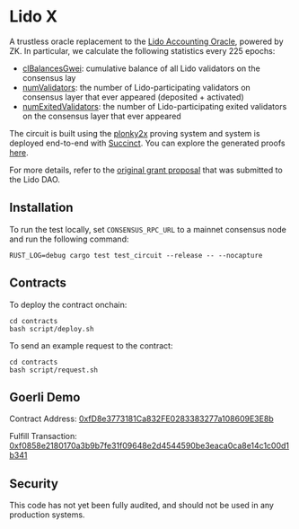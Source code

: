 # Lido X

A trustless oracle replacement to the [Lido Accounting Oracle](https://docs.lido.fi/contracts/accounting-oracle/), powered by ZK. In particular, we calculate the following statistics every 225 epochs:
- [clBalancesGwei](https://github.com/lidofinance/lido-dao/blob/cadffa46a2b8ed6cfa1127fca2468bae1a82d6bf/contracts/0.8.9/oracle/AccountingOracle.sol#L212): cumulative balance of all Lido validators on the consensus lay
- [numValidators](https://github.com/lidofinance/lido-dao/blob/cadffa46a2b8ed6cfa1127fca2468bae1a82d6bf/contracts/0.8.9/oracle/AccountingOracle.sol#L208): the number of Lido-participating validators on consensus layer that ever appeared (deposited + activated)
- [numExitedValidators](https://github.com/lidofinance/lido-dao/blob/cadffa46a2b8ed6cfa1127fca2468bae1a82d6bf/contracts/0.8.9/oracle/AccountingOracle.sol#L222): the number of Lido-participating exited validators on the consensus layer that ever appeared

The circuit is built using the [plonky2x](https://github.com/succinctlabs/succinctx) proving system and system is deployed end-to-end
with [Succinct](alpha.succinct.xyz). You can explore the generated proofs [here](https://alpha.succinct.xyz/succinctlabs/lido-oracle-demo).

For more details, refer to the [original grant proposal](https://research.lido.fi/t/zk-lido-oracle-powered-by-succinct/5747) that was submitted to the Lido DAO.

## Installation

To run the test locally, set `CONSENSUS_RPC_URL` to a mainnet consensus node and run the following command:

```
RUST_LOG=debug cargo test test_circuit --release -- --nocapture
```

## Contracts

To deploy the contract onchain:

```
cd contracts
bash script/deploy.sh
```

To send an example request to the contract:

```
cd contracts
bash script/request.sh
```

## Goerli Demo

Contract Address: [0xfD8e3773181Ca832FE0283383277a108609E3E8b](https://goerli.etherscan.io/address/0xfd8e3773181ca832fe0283383277a108609e3e8b)

Fulfill Transaction: [0xf0858e2180170a3b9b7fe31f09648e2d4544590be3eaca0ca8e14c1c00d1b341](https://goerli.etherscan.io/tx/0xf0858e2180170a3b9b7fe31f09648e2d4544590be3eaca0ca8e14c1c00d1b341)

## Security

This code has not yet been fully audited, and should not be used in any production systems.
